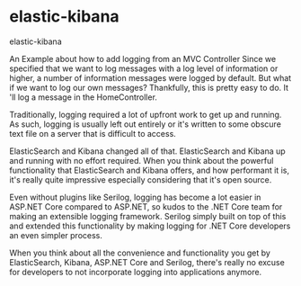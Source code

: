 # elastic-kibana
elastic-kibana 

An Example about how to add logging from an MVC Controller
Since we specified that we want to log messages with a log level of information or higher, 
a number of information messages were logged by default.
But what if we want to log our own messages? Thankfully, this is pretty easy to do. It 'll log a message in the HomeController.

Traditionally, logging required a lot of upfront work to get up and running. As such, logging is usually left out entirely or 
it's written to some obscure text file on a server that is difficult to access.

ElasticSearch and Kibana changed all of that. ElasticSearch and Kibana up 
and running with no effort required. When you think about the powerful functionality that ElasticSearch and Kibana offers, 
and how performant it is, it's really quite impressive especially considering that it's open source.

Even without plugins like Serilog, logging has become a lot easier in ASP.NET Core compared to ASP.NET, so kudos to the
.NET Core team for making an extensible logging framework. Serilog simply built on top of this and extended this functionality 
by making logging for .NET Core developers an even simpler process.

When you think about all the convenience and functionality you get by ElasticSearch, Kibana, ASP.NET Core and Serilog,
there's really no excuse for developers to not incorporate logging into applications anymore.
